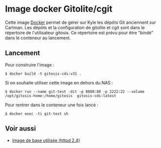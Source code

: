 Image docker Gitolite/cgit
=========================

Cette image [Docker][docker] permet de gérer sur Kyle les dépôts Git anciennent sur Cartman.
Les dépôts et la configuration de gitolite et cgit sont dans le répertoire de l'utilisateur gitosis. Ce répertoire est prévu pour être "bindé" dans le conteneur au lancement. 

## Lancement

Pour construire l'image :

    $ docker build -t gitosis-cds:v31 .

Si on souhaite utiliser cette image en dehors du NAS : 

    $ docker run --name git-test -dit -p 8880:80 -p 2222:22 --volume /opt/gitosis-home:/home/gitosis  gitosis-cds:latest
    
Pour rentrer dans le conteneur une fois lancé :

    $ docker exec -ti git-test sh

## Voir aussi

* [Image de base utilisée (httpd 2.4) ](https:https://hub.docker.com/_/httpd)

[docker]: https://www.docker.com/
